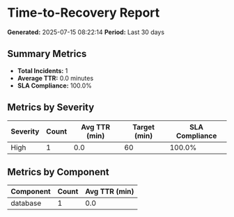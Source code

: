 # Time-to-Recovery Report

**Generated:** 2025-07-15 08:22:14
**Period:** Last 30 days

## Summary Metrics

- **Total Incidents:** 1
- **Average TTR:** 0.0 minutes
- **SLA Compliance:** 100.0%

## Metrics by Severity

| Severity | Count | Avg TTR (min) | Target (min) | SLA Compliance |
|----------|-------|---------------|--------------|----------------|
| High | 1 | 0.0 | 60 | 100.0% |

## Metrics by Component

| Component | Count | Avg TTR (min) |
|-----------|-------|---------------|
| database | 1 | 0.0 |

